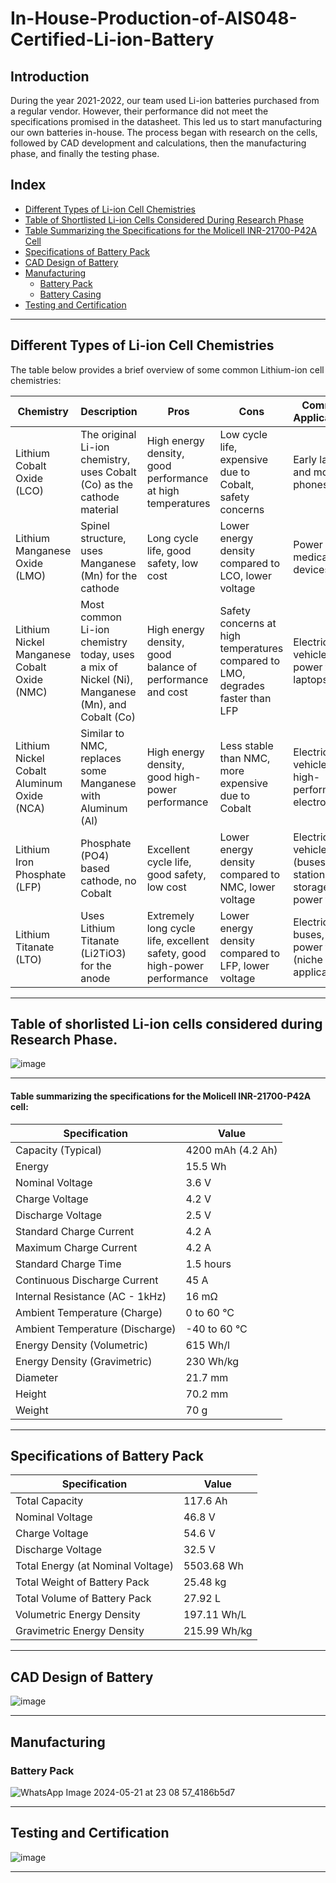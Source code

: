 # In-House-Production-of-AIS048-Certified-Li-ion-Battery

## Introduction

During the year 2021-2022, our team used Li-ion batteries purchased from a regular vendor. However, their performance did not meet the specifications promised in the datasheet. This led us to start manufacturing our own batteries in-house. The process began with research on the cells, followed by CAD development and calculations, then the manufacturing phase, and finally the testing phase.


## Index

- [Different Types of Li-ion Cell Chemistries](https://github.com/KetanMe/In-House-Production-of-AIS048-Certified-Li-ion-Battery/edit/main/README.md#different-types-of-li-ion-cell-chemistries)
- [Table of Shortlisted Li-ion Cells Considered During Research Phase](https://github.com/KetanMe/In-House-Production-of-AIS048-Certified-Li-ion-Battery/edit/main/README.md#table-of-shorlisted-li-ion-cells-considered-during-research-phase)
- [Table Summarizing the Specifications for the Molicell INR-21700-P42A Cell](https://github.com/KetanMe/In-House-Production-of-AIS048-Certified-Li-ion-Battery/edit/main/README.md#table-summarizing-the-specifications-for-the-molicell-inr-21700-p42a-cell)
- [Specifications of Battery Pack](https://github.com/KetanMe/In-House-Production-of-AIS048-Certified-Li-ion-Battery/edit/main/README.md#specifications-of-battery-pack)
- [CAD Design of Battery](https://github.com/KetanMe/In-House-Production-of-AIS048-Certified-Li-ion-Battery/edit/main/README.md#cad-design-of-battery)
- [Manufacturing](#manufacturing)
  - [Battery Pack](https://github.com/KetanMe/In-House-Production-of-AIS048-Certified-Li-ion-Battery/edit/main/README.md#battery-pack)
  - [Battery Casing](https://github.com/KetanMe/In-House-Production-of-AIS048-Certified-Li-ion-Battery/edit/main/README.md#battery-casing)
- [Testing and Certification](https://github.com/KetanMe/In-House-Production-of-AIS048-Certified-Li-ion-Battery/edit/main/README.md#testing-and-certification)



------------------------------------------------------------------------------------------------------------------------------------------------------------------------------------------

## Different Types of Li-ion Cell Chemistries

The table below provides a brief overview of some common Lithium-ion cell chemistries:

| Chemistry | Description | Pros | Cons | Common Applications |
|---|---|---|---|---|
| Lithium Cobalt Oxide (LCO) | The original Li-ion chemistry, uses Cobalt (Co) as the cathode material | High energy density, good performance at high temperatures | Low cycle life, expensive due to Cobalt, safety concerns | Early laptops and mobile phones |
| Lithium Manganese Oxide (LMO) | Spinel structure, uses Manganese (Mn) for the cathode | Long cycle life, good safety, low cost | Lower energy density compared to LCO, lower voltage | Power tools, medical devices |
| Lithium Nickel Manganese Cobalt Oxide (NMC) | Most common Li-ion chemistry today, uses a mix of Nickel (Ni), Manganese (Mn), and Cobalt (Co) | High energy density, good balance of performance and cost | Safety concerns at high temperatures compared to LMO, degrades faster than LFP | Electric vehicles, power tools, laptops |
| Lithium Nickel Cobalt Aluminum Oxide (NCA) | Similar to NMC, replaces some Manganese with Aluminum (Al) | High energy density, good high-power performance | Less stable than NMC, more expensive due to Cobalt | Electric vehicles, high-performance electronics |
| Lithium Iron Phosphate (LFP) | Phosphate (PO4) based cathode, no Cobalt | Excellent cycle life, good safety, low cost | Lower energy density compared to NMC, lower voltage | Electric vehicles (buses, stationary storage), power tools |
| Lithium Titanate (LTO) | Uses Lithium Titanate (Li2TiO3) for the anode | Extremely long cycle life, excellent safety, good high-power performance | Lower energy density compared to LFP, lower voltage | Electric buses, power tools (niche applications) |

-------------------------------------------------------------------------------------------------------------------------------------------------------------------------------------------


## Table of shorlisted Li-ion cells considered during Research Phase.

![image](https://github.com/KetanMe/In-House-Production-of-AIS048-Certified-Li-ion-Battery/assets/121623546/3b4621fa-4be3-48f6-b82e-1b0985402941)

-------------------------------------------------------------------------------------------------------------------------------------------------------------------------------------------

#### Table summarizing the specifications for the Molicell INR-21700-P42A cell:

| **Specification**                      | **Value**          |
|---------------------------------------|-------------------|
| Capacity (Typical)                    | 4200 mAh (4.2 Ah) |
| Energy                                | 15.5 Wh           |
| Nominal Voltage                       | 3.6 V             |
| Charge Voltage                        | 4.2 V             |
| Discharge Voltage                     | 2.5 V             |
| Standard Charge Current               | 4.2 A             |
| Maximum Charge Current                | 4.2 A             |
| Standard Charge Time                  | 1.5 hours         |
| Continuous Discharge Current          | 45 A              |
| Internal Resistance (AC - 1kHz)       | 16 mΩ             |
| Ambient Temperature (Charge)          | 0 to 60 °C        |
| Ambient Temperature (Discharge)       | -40 to 60 °C      |
| Energy Density (Volumetric)           | 615 Wh/l          |
| Energy Density (Gravimetric)          | 230 Wh/kg         |
| Diameter                              | 21.7 mm           |
| Height                                | 70.2 mm           |
| Weight                                | 70 g              |

-------------------------------------------------------------------------------------------------------------------------------------------------------------------------------------------

## Specifications of Battery Pack

| **Specification**                      | **Value**          |
|---------------------------------------|-------------------|
| Total Capacity                        | 117.6 Ah          |
| Nominal Voltage                       | 46.8 V            |
| Charge Voltage                        | 54.6 V            |
| Discharge Voltage                     | 32.5 V            |
| Total Energy (at Nominal Voltage)     | 5503.68 Wh        |
| Total Weight of Battery Pack          | 25.48 kg          |
| Total Volume of Battery Pack          | 27.92 L           |
| Volumetric Energy Density             | 197.11 Wh/L       |
| Gravimetric Energy Density            | 215.99 Wh/kg      |

-------------------------------------------------------------------------------------------------------------------------------------------------------------------------------------------
## CAD Design of Battery
![image](https://github.com/KetanMe/In-House-Production-of-AIS048-Certified-Li-ion-Battery/assets/121623546/eca4635a-e22d-4eae-a53f-8bdfa3081f46)

-------------------------------------------------------------------------------------------------------------------------------------------------------------------------------------------
## Manufacturing 

### Battery Pack
![WhatsApp Image 2024-05-21 at 23 08 57_4186b5d7](https://github.com/KetanMe/In-House-Production-of-AIS048-Certified-Li-ion-Battery/assets/121623546/fc8cc8ef-7116-4c9a-ac93-e462d444dd93)

------------------------------------------------------------------------------------------------------------------------------------------------------------------------------------------

## Testing and Certification

![image](https://github.com/KetanMe/In-House-Production-of-AIS048-Certified-Li-ion-Battery/assets/121623546/89e57b85-5a90-4650-b333-74ad8c2515b0)

------------------------------------------------------------------------------------------------------------------------------------------------------------------------------------------










